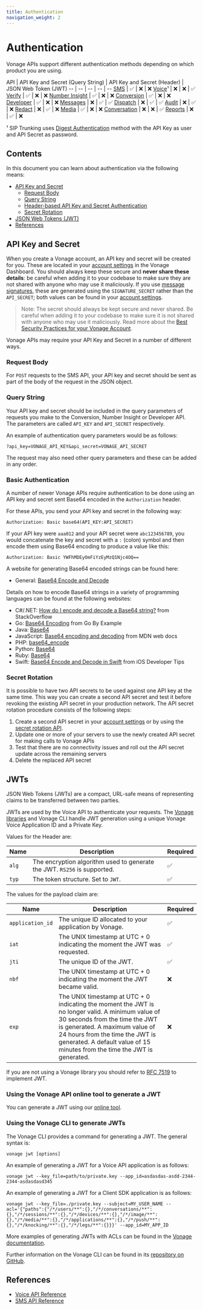 ```yaml
---
title: Authentication
navigation_weight: 2
---
```


# Authentication

Vonage APIs support different authentication methods depending on which product you are using.

API | API Key and Secret (Query String) | API Key and Secret (Header) | JSON Web Token (JWT)
-- | -- | -- | -- | --
[SMS](/api/sms) | ✅ | ❌ | ❌
[Voice](/api/voice)¹ | ❌ | ❌ | ✅
[Verify](/api/verify) | ✅ | ❌ | ❌ 
[Number Insight](/api/number-insight) | ✅ | ❌ | ❌
[Conversion](/api/conversion) | ✅ | ❌ | ❌
[Developer](/api/developer) | ✅ | ❌ | ❌ 
[Messages](/api/messages) | ❌ | ✅ | ✅ 
[Dispatch](/api/dispatch) | ❌ | ✅ | ✅ 
[Audit](/api/audit) | ❌ | ✅ | ❌ 
[Redact](/api/redact) | ❌ | ✅ | ❌ 
[Media](/api/media) | ✅ | ❌ | ❌
[Conversation](/api/conversation) | ❌ | ❌ | ✅ 
[Reports](/api/reports) | ❌ | ✅ | ❌ 

¹ SIP Trunking uses [Digest Authentication](https://developer.vonage.com/voice/sip/overview#authentication) method with the API Key as user and API Secret as password.

## Contents

In this document you can learn about authentication via the following means:

  - [API Key and Secret](#api-key-and-secret)
    - [Request Body](#request-body)
    - [Query String](#query-string)
    - [Header-based API Key and Secret Authentication](#header-based-api-key-and-secret-authentication)
    - [Secret Rotation](#secret-rotation)
  - [JSON Web Tokens (JWT)](#json-web-tokens-jwt)
  - [References](#references)

## API Key and Secret

When you create a Vonage account, an API key and secret will be created for you. These are located in your [account settings](https://dashboard.nexmo.com/settings) in the Vonage Dashboard. You should always keep these secure and **never share these details**: be careful when adding it to your codebase to make sure they are not shared with anyone who may use it maliciously. If you use [message signatures](/concepts/guides/signing-messages), these are generated using the `SIGNATURE_SECRET` rather than the `API_SECRET`; both values can be found in your [account settings](https://dashboard.nexmo.com/settings).

> Note: The secret should always be kept secure and never shared. Be careful when adding it to your codebase to make sure it is not shared with anyone who may use it maliciously. Read more about the [Best Security Practices for your Vonage Account](https://help.nexmo.com/hc/en-us/articles/115014939548).

Vonage APIs may require your API Key and Secret in a number of different ways.

### Request Body

For `POST` requests to the SMS API, your API key and secret should be sent as part of the body of the request in the JSON object.

### Query String

Your API key and secret should be included in the query parameters of requests you make to the Conversion, Number Insight or Developer API. The parameters are called `API_KEY` and `API_SECRET` respectively.

An example of authentication query parameters would be as follows:

```
?api_key=VONAGE_API_KEY&api_secret=VONAGE_API_SECRET
```

The request may also need other query parameters and these can be added in any order.

### Basic Authentication

A number of newer Vonage APIs require authentication to be done using an API key and secret sent Base64 encoded in the `Authorization` header.

For these APIs, you send your API key and secret in the following way:

```
Authorization: Basic base64(API_KEY:API_SECRET)
```

If your API key were `aaa012` and your API secret were `abc123456789`, you would concatenate the key and secret with a `:` (colon) symbol and then encode them using Base64 encoding to produce a value like this:

```
Authorization: Basic YWFhMDEyOmFiYzEyMzQ1Njc4OQ==
```

A website for generating Base64 encoded strings can be found here:

* General: [Base64 Encode and Decode](https://www.base64encode.org/)

Details on how to encode Base64 strings in a variety of programming languages can be found at the following websites:

* C#/.NET: [How do I encode and decode a Base64 string?](https://stackoverflow.com/questions/11743160/how-do-i-encode-and-decode-a-base64-string) from StackOverflow
* Go: [Base64 Encoding](https://gobyexample.com/base64-encoding) from Go By Example
* Java: [Base64](https://docs.oracle.com/javase/8/docs/api/java/util/Base64.html)
* JavaScript: [Base64 encoding and decoding](https://developer.mozilla.org/en-US/docs/Web/API/WindowBase64/Base64_encoding_and_decoding) from MDN web docs
* PHP: [base64_encode](https://secure.php.net/manual/en/function.base64-encode.php)
* Python: [Base64](https://docs.python.org/2/library/base64.html)
* Ruby: [Base64](https://ruby-doc.org/stdlib-2.5.0/libdoc/base64/rdoc/Base64.html)
* Swift: [Base64 Encode and Decode in Swift](http://iosdevelopertips.com/swift-code/base64-encode-decode-swift.html) from iOS Developer Tips

### Secret Rotation

It is possible to have two API secrets to be used against one API key at the same time. This way you can create a second API secret and test it before revoking the existing API secret in your production network. The API secret rotation procedure consists of the following steps:

1. Create a second API secret in your [account settings](https://dashboard.nexmo.com/settings) or by using  the [secret rotation API](/api/account/secret-management).
2. Update one or more of your servers to use the newly created API secret for making calls to Vonage APIs
3. Test that there are no connectivity issues and roll out the API secret update across the remaining servers
4. Delete the replaced API secret

## JWTs

JSON Web Tokens (JWTs) are a compact, URL-safe means of representing claims to be transferred between two parties.

JWTs are used by the Voice API to authenticate your requests. The [Vonage libraries](/tools) and Vonage CLI handle JWT generation using a unique Vonage Voice Application ID and a Private Key.

Values for the Header are:

Name | Description | Required
-- | -- | --
`alg` | The encryption algorithm used to generate the JWT. `RS256` is supported. | ✅
`typ` | The token structure. Set to `JWT`. | ✅

The values for the payload claim are:

Name | Description | Required
-- | -- | --
`application_id` | The unique ID allocated to your application by Vonage. | ✅
`iat` | The UNIX timestamp at UTC + 0 indicating the moment the JWT was requested. | ✅
`jti` | The unique ID of the JWT. | ✅
`nbf` | The UNIX timestamp at UTC + 0 indicating the moment the JWT became valid. | ❌
`exp` | The UNIX timestamp at UTC + 0 indicating the moment the JWT is no longer valid. A minimum value of 30 seconds from the time the JWT is generated. A maximum value of 24 hours from the time the JWT is generated. A default value of 15 minutes from the time the JWT is generated. | ❌

If you are not using a Vonage library you should refer to [RFC 7519](https://tools.ietf.org/html/rfc7519) to implement JWT.

### Using the Vonage API online tool to generate a JWT

You can generate a JWT using our [online tool](/jwt).

### Using the Vonage CLI to generate JWTs

The Vonage CLI provides a command for generating a JWT. The general syntax is:

``` shell
vonage jwt [options]
```

An example of generating a JWT for a Voice API application is as follows:

``` shell
vonage jwt --key_file=path/to/private.key --app_id=asdasdas-asdd-2344-2344-asdasdasd345
```

An example of generating a JWT for a Client SDK application is as follows:

``` shell
vonage jwt --key_file=./private.key --subject=MY_USER_NAME --acl='{"paths":{"/*/users/**":{},"/*/conversations/**":{},"/*/sessions/**":{},"/*/devices/**":{},"/*/image/**":{},"/*/media/**":{},"/*/applications/**":{},"/*/push/**":{},"/*/knocking/**":{},"/*/legs/**":{}}}' --app_id=MY_APP_ID
```

More examples of generating JWTs with ACLs can be found in the [Vonage documentation](/conversation/guides/jwt-acl).

Further information on the Vonage CLI can be found in its [repository on GitHub](https://github.com/vonage/vonage-cli).

## References

* [Voice API Reference](/api/voice)
* [SMS API Reference](/api/sms)
